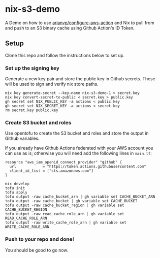 # nix-s3-demo

A Demo on how to use
[arianvp/configure-aws-action](https://github.com/arianvp/configure-aws-action)
and Nix to pull from and push to an S3 binary cache using Github Action's ID
Token.


## Setup

Clone this repo and follow the instructions below to set up.

### Set up the signing key

Generate a new key pair and store the public key in Github secrets. These will
be used to sign and verify  nix store paths.
 
```shell
nix key generate-secret --key-name nix-s3-demo-1 > secret.key
nix key convert-secret-to-public < secret.key > public.key
gh secret set NIX_PUBLIC_KEY -a actions < public.key
gh secret set NIX_SECRET_KEY -a actions < secret.key
rm secret.key public.key
```

### Create S3 bucket and roles

Use opentofu to create the S3 bucket and roles and store the output in Github variables.

If you already have Github Actions federated with your AWS account you can use as is; otherwise
you will need add the following lines in  `main.tf`:

```hcl
resource "aws_iam_openid_connect_provider" "github" {
  url            = "https://token.actions.githubusercontent.com"
  client_id_list = ["sts.amazonaws.com"]
}
```

```shell
nix develop
tofu init
tofu apply
tofu output -raw cache_bucket_arn | gh variable set CACHE_BUCKET_ARN
tofu output -raw cache_bucket | gh variable set CACHE_BUCKET
tofu output -raw cache_bucket_region | gh variable set CACHE_BUCKET_REGION
tofu output -raw read_cache_role_arn | gh variable set READ_CACHE_ROLE_ARN
tofu output -raw write_cache_role_arn | gh variable set WRITE_CACHE_ROLE_ARN
```

### Push to your repo and done!

You should be good to go now.